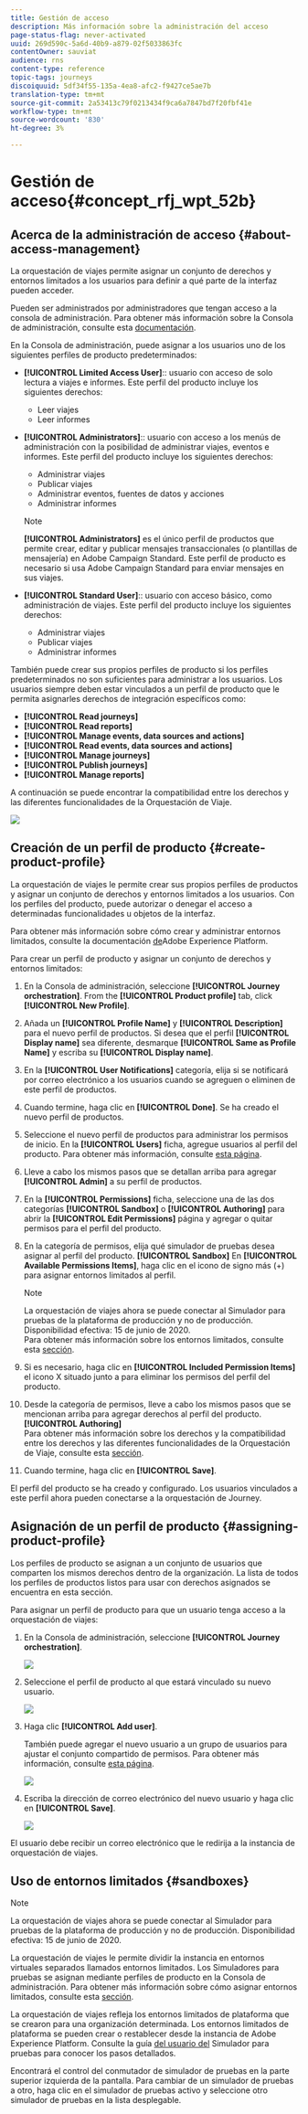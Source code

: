 ```yaml
---
title: Gestión de acceso
description: Más información sobre la administración del acceso
page-status-flag: never-activated
uuid: 269d590c-5a6d-40b9-a879-02f5033863fc
contentOwner: sauviat
audience: rns
content-type: reference
topic-tags: journeys
discoiquuid: 5df34f55-135a-4ea8-afc2-f9427ce5ae7b
translation-type: tm+mt
source-git-commit: 2a53413c79f0213434f9ca6a7847bd7f20fbf41e
workflow-type: tm+mt
source-wordcount: '830'
ht-degree: 3%

---
```



# Gestión de acceso{#concept_rfj_wpt_52b}

## Acerca de la administración de acceso {#about-access-management}

La orquestación de viajes permite asignar un conjunto de derechos y entornos limitados a los usuarios para definir a qué parte de la interfaz pueden acceder.

Pueden ser administrados por administradores que tengan acceso a la consola de administración. Para obtener más información sobre la Consola de administración, consulte esta [documentación](https://helpx.adobe.com/es/enterprise/managing/user-guide.html).

En la Consola de administración, puede asignar a los usuarios uno de los siguientes perfiles de producto predeterminados:

* **[!UICONTROL Limited Access User]**:: usuario con acceso de solo lectura a viajes e informes. Este perfil del producto incluye los siguientes derechos:
   * Leer viajes
   * Leer informes

* **[!UICONTROL Administrators]**:: usuario con acceso a los menús de administración con la posibilidad de administrar viajes, eventos e informes. Este perfil del producto incluye los siguientes derechos:
   * Administrar viajes
   * Publicar viajes
   * Administrar eventos, fuentes de datos y acciones
   * Administrar informes
   >[!NOTE]
   >
   >**[!UICONTROL Administrators]** es el único perfil de productos que permite crear, editar y publicar mensajes transaccionales (o plantillas de mensajería) en Adobe Campaign Standard. Este perfil de producto es necesario si usa Adobe Campaign Standard para enviar mensajes en sus viajes.

* **[!UICONTROL Standard User]**:: usuario con acceso básico, como administración de viajes. Este perfil del producto incluye los siguientes derechos:
   * Administrar viajes
   * Publicar viajes
   * Administrar informes

También puede crear sus propios perfiles de producto si los perfiles predeterminados no son suficientes para administrar a los usuarios.
Los usuarios siempre deben estar vinculados a un perfil de producto que le permita asignarles derechos de integración específicos como:

* **[!UICONTROL Read journeys]**
* **[!UICONTROL Read reports]**
* **[!UICONTROL Manage events, data sources and actions]**
* **[!UICONTROL Read events, data sources and actions]**
* **[!UICONTROL Manage journeys]**
* **[!UICONTROL Publish journeys]**
* **[!UICONTROL Manage reports]**

A continuación se puede encontrar la compatibilidad entre los derechos y las diferentes funcionalidades de la Orquestación de Viaje.

![](../assets/journey_permission.png)

## Creación de un perfil de producto {#create-product-profile}

La orquestación de viajes le permite crear sus propios perfiles de productos y asignar un conjunto de derechos y entornos limitados a los usuarios. Con los perfiles del producto, puede autorizar o denegar el acceso a determinadas funcionalidades u objetos de la interfaz.

Para obtener más información sobre cómo crear y administrar entornos limitados, consulte la documentación [de](https://docs.adobe.com/content/help/en/experience-platform/sandbox/ui/user-guide.html)Adobe Experience Platform.

Para crear un perfil de producto y asignar un conjunto de derechos y entornos limitados:

1. En la Consola de administración, seleccione **[!UICONTROL Journey orchestration]**. From the **[!UICONTROL Product profile]** tab, click **[!UICONTROL New Profile]**.

1. Añada un **[!UICONTROL Profile Name]** y **[!UICONTROL Description]** para el nuevo perfil de productos. Si desea que el perfil **[!UICONTROL Display name]** sea diferente, desmarque **[!UICONTROL Same as Profile Name]** y escriba su **[!UICONTROL Display name]**.

1. En la **[!UICONTROL User Notifications]** categoría, elija si se notificará por correo electrónico a los usuarios cuando se agreguen o eliminen de este perfil de productos.

1. Cuando termine, haga clic en **[!UICONTROL Done]**. Se ha creado el nuevo perfil de productos.

1. Seleccione el nuevo perfil de productos para administrar los permisos de inicio. En la **[!UICONTROL Users]** ficha, agregue usuarios al perfil del producto. Para obtener más información, consulte [esta página](../about/access-management.md#assigning-product-profile).

1. Lleve a cabo los mismos pasos que se detallan arriba para agregar **[!UICONTROL Admin]** a su perfil de productos.

1. En la **[!UICONTROL Permissions]** ficha, seleccione una de las dos categorías **[!UICONTROL Sandbox]** o **[!UICONTROL Authoring]** para abrir la **[!UICONTROL Edit Permissions]** página y agregar o quitar permisos para el perfil del producto.

1. En la categoría de permisos, elija qué simulador de pruebas desea asignar al perfil del producto. **[!UICONTROL Sandbox]** En **[!UICONTROL Available Permissions Items]**, haga clic en el icono de signo más (+) para asignar entornos limitados al perfil.

   >[!NOTE]
   >
   >La orquestación de viajes ahora se puede conectar al Simulador para pruebas de la plataforma de producción y no de producción. Disponibilidad efectiva: 15 de junio de 2020.
   <br>Para obtener más información sobre los entornos limitados, consulte esta [sección](../about/access-management.md#sandboxes).

1. Si es necesario, haga clic en **[!UICONTROL Included Permission Items]** el icono X situado junto a para eliminar los permisos del perfil del producto.

1. Desde la categoría de permisos, lleve a cabo los mismos pasos que se mencionan arriba para agregar derechos al perfil del producto. **[!UICONTROL Authoring]**
   <br>Para obtener más información sobre los derechos y la compatibilidad entre los derechos y las diferentes funcionalidades de la Orquestación de Viaje, consulte esta [sección](../about/access-management.md#about-access-management).

1. Cuando termine, haga clic en **[!UICONTROL Save]**.

El perfil del producto se ha creado y configurado. Los usuarios vinculados a este perfil ahora pueden conectarse a la orquestación de Journey.

## Asignación de un perfil de producto {#assigning-product-profile}

Los perfiles de producto se asignan a un conjunto de usuarios que comparten los mismos derechos dentro de la organización.
La lista de todos los perfiles de productos listos para usar con derechos asignados se encuentra en esta sección.

Para asignar un perfil de producto para que un usuario tenga acceso a la orquestación de viajes:

1. En la Consola de administración, seleccione **[!UICONTROL Journey orchestration]**.

   ![](../assets/user_management.png)

1. Seleccione el perfil de producto al que estará vinculado su nuevo usuario.

   ![](../assets/user_management_2.png)

1. Haga clic **[!UICONTROL Add user]**.

   También puede agregar el nuevo usuario a un grupo de usuarios para ajustar el conjunto compartido de permisos. Para obtener más información, consulte [esta página](https://helpx.adobe.com/enterprise/using/user-groups.html).

   ![](../assets/user_management_3.png)

1. Escriba la dirección de correo electrónico del nuevo usuario y haga clic en **[!UICONTROL Save]**.

   ![](../assets/user_management_4.png)

El usuario debe recibir un correo electrónico que le redirija a la instancia de orquestación de viajes.

## Uso de entornos limitados {#sandboxes}

>[!NOTE]
>
>La orquestación de viajes ahora se puede conectar al Simulador para pruebas de la plataforma de producción y no de producción. Disponibilidad efectiva: 15 de junio de 2020.

La orquestación de viajes le permite dividir la instancia en entornos virtuales separados llamados entornos limitados.
Los Simuladores para pruebas se asignan mediante perfiles de producto en la Consola de administración. Para obtener más información sobre cómo asignar entornos limitados, consulte esta [sección](../about/access-management.md#create-product-profile).

La orquestación de viajes refleja los entornos limitados de plataforma que se crearon para una organización determinada.
Los entornos limitados de plataforma se pueden crear o restablecer desde la instancia de Adobe Experience Platform. Consulte la guía [del usuario del](https://docs.adobe.com/content/help/en/experience-platform/sandbox/ui/user-guide.html) Simulador para pruebas para conocer los pasos detallados.

Encontrará el control del conmutador de simulador de pruebas en la parte superior izquierda de la pantalla. Para cambiar de un simulador de pruebas a otro, haga clic en el simulador de pruebas activo y seleccione otro simulador de pruebas en la lista desplegable.